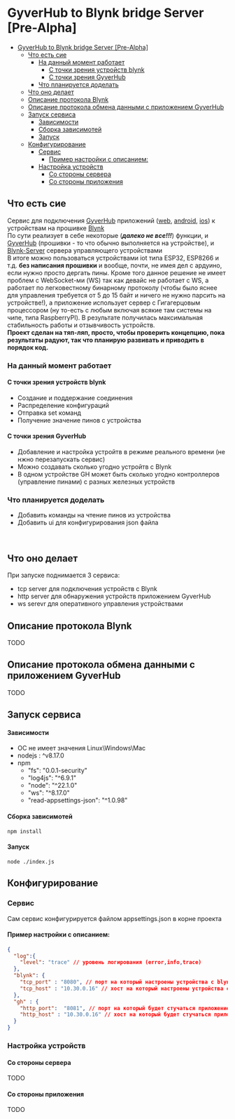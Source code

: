 # GyverHub to Blynk bridge Server  [Pre-Alpha]

<!-- TOC -->
* [GyverHub to Blynk bridge Server  [Pre-Alpha]](#gyverhub-to-blynk-bridge-server-pre-alpha)
  * [Что есть сие](#что-есть-сие)
    * [На данный момент работает](#на-данный-момент-работает)
      * [C точки зрения устройств blynk](#c-точки-зрения-устройств-blynk)
      * [С точки зрения GyverHub](#с-точки-зрения-gyverhub)
    * [Что планируется доделать](#что-планируется-доделать)
  * [Что оно делает](#что-оно-делает-)
  * [Описание протокола Blynk](#описание-протокола-blynk)
  * [Описание протокола обмена данными с приложением GyverHub](#описание-протокола-обмена-данными-с-приложением-gyverhub)
  * [Запуск сервиса](#запуск-сервиса)
      * [Зависимости](#зависимости)
      * [Cборка зависимотей](#cборка-зависимотей)
      * [Запуск](#запуск)
  * [Конфигурирование](#конфигурирование-)
    * [Сервис](#сервис)
      * [Пример настройки с описанием:](#пример-настройки-с-описанием)
    * [Настройка устройств](#настройка-устройств)
      * [Со стороны сервера](#со-стороны-сервера)
      * [Со стороны приложения](#со-стороны-приложения)
<!-- TOC -->

## Что есть сие
Сервис для подключения [GyverHub](https://github.com/GyverLibs/GyverHub) приложений
([web](https://github.com/GyverLibs/GyverHub-web),
[android](https://github.com/GyverLibs/GyverHub-app),
[ios](https://github.com/GyverLibs/GyverHub-app)) 
к устройствам на прошивке [Blynk](https://github.com/BlynkMobile/blynk-library)
</br>
По сути реализует в себе некоторые (**_далеко не все!!!_**) функции,
и [GyverHub](https://github.com/GyverLibs/GyverHub) (прошивки - то что обычно выполняется на устройстве),
и [Blynk-Server](https://github.com/BlynkMobile/blynk-server) сервера управляющего устройствами
</br>
В итоге можно пользоваться устройствами iot типа ESP32, ESP8266 и т.д. 
**без написания прошивки** и вообще, почти, не имея дел с ардуино, если нужно просто дергать пины. Кроме того данное решение не имеет проблем с WebSocket-ми (WS) 
так как девайс не работает с WS, а работает по легковестному бинарному протоколу 
(чтобы было яснее для управления требуется от 5 до 15 байт и ничего не нужно парсить на устройстве!),
а приложение использует сервер с Гигагерцовым процессором (ну то-есть с любым включая всякие там системы на чипе, типа RaspberryPI). В результате 
получилась максимальная стабильность работы и отзывчивость устройств.
</br>
**Проект сделан на тяп-ляп, просто, чтобы проверить концепцию, пока результаты радуют, так что планирую развивать и приводить в порядок код.**

### На данный момент работает

#### C точки зрения устройств blynk
- Создание и поддержание соединения 
- Распределение конфигураций 
- Отправка set команд
- Получение значение пинов с устройства


#### С точки зрения GyverHub
- Добавление и настройка устройтв в режиме реального времени (не нжно перезапускать сервис) 
- Можно создавать сколько угодно устройтв с Blynk
- В одном устройстве GH может быть сколько угодно контроллеров (управление пинами) с разных железных устройств

### Что планируется доделать
- Добавить команды на чтение пинов из устройства
- Добавить ui для конфигурирования json файла
</br>

## Что оно делает 
При запуске поднимается 3 сервиса: 
- tcp server для подключения устройств с Blynk
- http server для обнаружения устройств приложением GyverHub 
- ws serevr для оперативного управления устройствами 

## Описание протокола Blynk
TODO
## Описание протокола обмена данными с приложением GyverHub
TODO
## Запуск сервиса
#### Зависимости
- ОС не имеет значения Linux\Windows\Mac 
- nodejs : ^v8.17.0
- npm
  - "fs": "0.0.1-security"
  - "log4js": "^6.9.1"
  - "node": "^22.1.0"
  - "ws": "^8.17.0"
  - "read-appsettings-json": "^1.0.98"


#### Cборка зависимотей
`npm install`
#### Запуск
`node ./index.js`
## Конфигурирование 
### Сервис
Сам сервис конфигурируется файлом appsettings.json в корне проекта
#### Пример настройки с описанием:
```json
{
  "log":{
    "level": "trace" // уровень логирования (error,info,trace)
  },
  "blynk": {
    "tcp_port" : "8080", // порт на который настроены устройства с blynk 
    "tcp_host" : "10.30.0.16" // хост на который настроены устройства с blynk
  },
  "gh" : {
    "http_port":  "8081", // порт на который будет стучаться приложение GyverHub (http и ws)
    "http_host" : "10.30.0.16" // хост на который будет стучаться приложение GyverHub (http и ws)
  }
}
```
### Настройка устройств
#### Со стороны сервера
TODO
#### Со стороны приложения
TODO




